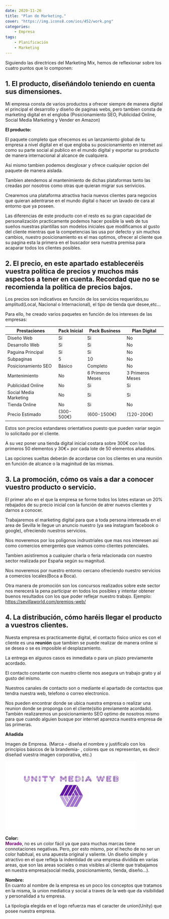 ```yaml
---
date: 2020-11-26
title: "Plan de Marketing."
cover: "https://img.icons8.com/ios/452/work.png"
categories: 
    - Empresa
tags:
    - Planificación
    - Marketing
---
```


Siguiendo las directrices del Marketing Mix, hemos de reflexionar sobre los cuatro puntos que lo componen:

## 1. El producto, diseñándolo teniendo en cuenta sus dimensiones.

Mi empresa consta de varios productos a ofrecer siempre de manera digital el principal el desarrollo y diseño de paginas webs,
pero tambien consta de marketing digital en el engloba (Posicionamiento SEO, Publicidad Online, Social Media Marketing y Vender en Amazon)

**El producto:**

El paquete completo que ofrecemos es un lanzamiento global de tu empresa a nivel digital en el que engloba su posicionamiento en internet asi como su parte social al publico en el mundo digital y exportar su producto de manera internacional al alcance de cualquiera.

Así mismo tambien podemos desglosar y ofrece cualquier opcion del paquete de manera aislada.

Tambien atendemos al mantenimiento de dichas plataformas tanto las creadas por nosotros como otras que quieran migrar sus serivicios.

Crearemos una plataforma atractiva hacia nuevos clientes para negocios que quieran adentrarse en el mundo digital o hacer un lavado de cara al entorno que ya poseen.

Las diferencias de este producto con el resto es su gran capacidad de personalización practicamente podemos hacer posible la web de tus sueños nuestras plantillas son modelos iniciales que modificamos al gusto del cliente mientras que la competencias las usa por defecto y sin muchos cambios, nuestro posicionamiento es el mas optimos, ofrecer al cliente que su pagina esta la primera en el buscador sera nuestra premisa para acaparar todos los clientes posibles.

## 2. El precio, en este apartado estableceréis vuestra política de precios y muchos más aspectos a tener en cuenta. Recordad que no se recomienda la política de precios bajos.

Los precios son indicativos en función de los servicios requeridos,su amplitud(Local, Nacional o Internacional), el tipo de tienda que desee,etc...

Para ello, he creado varios paquetes en función de los intereses de las empresas:

| **Prestaciones** | **Pack Inicial** | **Pack Business** | **Plan Digital** |  
| -- | -- | -- | -- |
| Diseño Web  | Si | Si | No  |
| Desarrollo Web  | Si | Si | No  |
| Paguina Principal  | Si | Si | No  |
| Subpaginas  | 5  | 10  | No |
| Posicionamiento SEO  | Básico | Completo | No |
| Mantenimiento  | No | 6 Primeros Meses | 3 Primeros Meses |
| Publicidad Online  | No | Si | Si |
| Social Media Marketing  | No | Si | Si |
| Tienda Online  | No  | Si | No |
| Precio Estimado  | (300-500€) | (600-1500€) | (120-200€) |

Estos son precios estandares orientativos puesto que pueden variar según lo solicitado por el cliente.

A su vez poner una tienda digital inicial costara sobre 300€ con los primeros 50 elementos y 30€+ por cada lote de 50 elementos añadidos.

Las opciones sueltas deberán de acordarse con los clientes en una reunión en función de alcance o la maginitud de las mismas.

## 3. La promoción, cómo os vais a dar a conocer vuestro producto o servicio. 

El primer año en el que la empresa se forme todos los lotes estaran un 20% rebajados de su precio inicial con la función de atrer nuevos clientes y darnos a conocer.

Trabajaremos el marketing digital para que a toda persona interesada en el area de Sevilla le llegue un anuncio nuestro (ya sea instagram facebook o google), ofreciendo nuestros servicios.

Nos moveremos por los poligonos indrustriales que mas nos interesen así como comercios emergentes que veamos como clientes potenciales.

Tambien asistiremos a cualquier charla o feria relacionada con nuestro sector realizada por España según su magnitud.

Nos moveremos por nuestro entorno cercano ofreciendo nuestro servicios a comercios locales(Boca a Boca).

Otra manera de promoción son los concursos realizados sobre este sector nos merecerá la pena participar en todos los posibles y intentar obtener buenos resultados con los que poder reflejar nuestro trabajo. Ejemplo: https://sevillaworld.com/premios-web/


## 4. La distribución, cómo haréis llegar el producto a vuestros clientes.

Nuesta empresa es practicamente digital, el contacto fisico unico es con el cliente es una **reunión** que tambien se puede realizar de manera online si se desea o se es imposible el desplazamiento.

La entrega en algunos casos es inmediata o para un plazo previamente acordado.

El contacto constante con nuestro cliente nos asegura un trabajo grato y al gusto del mismo.

Nuestros canales de contacto son o mediante el apartado de contactos que tendra nuestra web, telefono o correo electronico.

Nos pueden encontrar donde se ubica nuestra empresa o realizar una reunion donde se proponga con el cliente(sitio previamente acordado).
También realizaremos un posicionamiento SEO optimo de nosotros mismo para que cuando alguien busque por internet aparezca nuestra empresa de las primeras.

**Añadida**  

Imagen de Empresa. (Marca – diseña el nombre y justifícalo con los principios básicos de la brandemia- , colores que os representan, es decir diseñad vuestra imagen corporativa, etc.)

![PracticaImg](images/empresa/empresa-icono-plandemarketing.png "Imagen de la practica")

**Color:**   
<span style="color:purple">**Morado**</span>, no es un color fácil ya que para muchas marcas tiene connotaciones negativas. Pero, por esto mismo, por el hecho de no ser un color habitual, es una apuesta original y valiente. Un diseño simple y atractivo en el que refleja la indentidad de una empresa dividida en varias areas, que son las areas sociales o mas visibles al cliente que trabajamos en nuestra empresa(social media, posicionamiento, tienda, diseño...).

**Nombre:**  
En cuanto al nombre de la empresa es un poco los conceptos que tratamos en la misma, la union mediatica y social a traves de la web que da visibilidad y personalidad a tu empresa.

La tipologia elegida en el logo refuerza mas el caracter de union(Unity) que posee nuestra empresa.